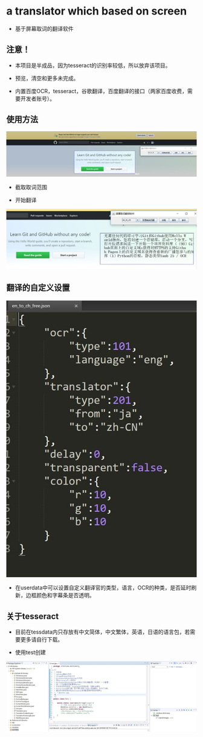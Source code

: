 # a translator which based on screen

- 基于屏幕取词的翻译软件

## 注意！

- 本项目是半成品，因为tesseract的识别率较低，所以放弃该项目。

- 预览，清空和更多未完成。

- 内置百度OCR，tesseract，谷歌翻译，百度翻译的接口（两家百度收费，需要开发者账号）。

## 使用方法

![pic_1](1.jpg "Optional title")

- 截取取词范围

- 开始翻译

![pic_2](2.jpg "Optional title")

## 翻译的自定义设置

![pic_3](3.jpg "Optional title")

- 在userdata中可以设置自定义翻译官的类型，语言，OCR的种类，是否延时刷新，边框颜色和字幕条是否透明。

## 关于tesseract

- 目前在tessdata内只存放有中文简体，中文繁体，英语，日语的语言包，若需要更多请自行下载。

- 使用test创建

![pic_4](4.jpg "Optional title")
